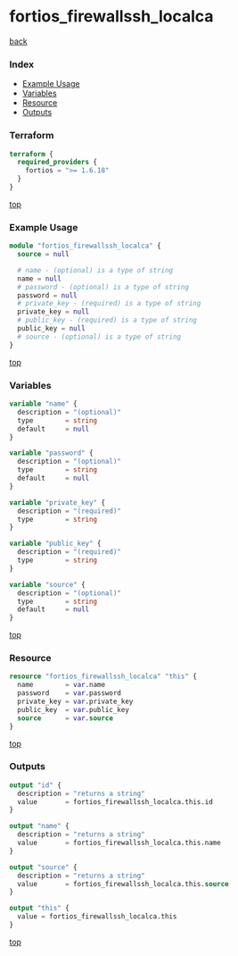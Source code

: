 # fortios_firewallssh_localca

[back](../fortios.md)

### Index

- [Example Usage](#example-usage)
- [Variables](#variables)
- [Resource](#resource)
- [Outputs](#outputs)

### Terraform

```terraform
terraform {
  required_providers {
    fortios = ">= 1.6.18"
  }
}
```

[top](#index)

### Example Usage

```terraform
module "fortios_firewallssh_localca" {
  source = null

  # name - (optional) is a type of string
  name = null
  # password - (optional) is a type of string
  password = null
  # private_key - (required) is a type of string
  private_key = null
  # public_key - (required) is a type of string
  public_key = null
  # source - (optional) is a type of string
}
```

[top](#index)

### Variables

```terraform
variable "name" {
  description = "(optional)"
  type        = string
  default     = null
}

variable "password" {
  description = "(optional)"
  type        = string
  default     = null
}

variable "private_key" {
  description = "(required)"
  type        = string
}

variable "public_key" {
  description = "(required)"
  type        = string
}

variable "source" {
  description = "(optional)"
  type        = string
  default     = null
}
```

[top](#index)

### Resource

```terraform
resource "fortios_firewallssh_localca" "this" {
  name        = var.name
  password    = var.password
  private_key = var.private_key
  public_key  = var.public_key
  source      = var.source
}
```

[top](#index)

### Outputs

```terraform
output "id" {
  description = "returns a string"
  value       = fortios_firewallssh_localca.this.id
}

output "name" {
  description = "returns a string"
  value       = fortios_firewallssh_localca.this.name
}

output "source" {
  description = "returns a string"
  value       = fortios_firewallssh_localca.this.source
}

output "this" {
  value = fortios_firewallssh_localca.this
}
```

[top](#index)